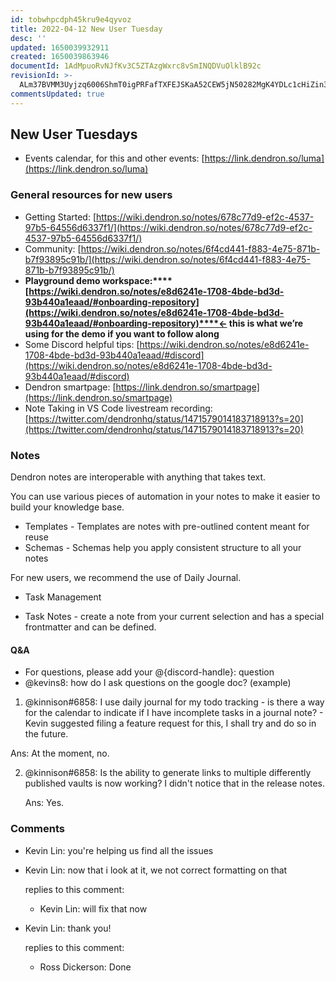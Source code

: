 ```yaml
---
id: tobwhpcdph45kru9e4qyvoz
title: 2022-04-12 New User Tuesday
desc: ''
updated: 1650039932911
created: 1650039863946
documentId: 1AdMpuoRvNJfKv3C5ZTAzgWxrc8vSmINQDVuOlklB92c
revisionId: >-
  ALm37BVMM3Uyjzq6006ShmT0igPRFafTXFEJSKaA52CEW5jN50282MgK4YDLc1cHiZin3MxvIA_-iOPIe-KLSA
commentsUpdated: true
---
```

## New User Tuesdays

- Events calendar, for this and other events: [https://link.dendron.so/luma](https://link.dendron.so/luma) 

### General resources for new users

- Getting Started: [https://wiki.dendron.so/notes/678c77d9-ef2c-4537-97b5-64556d6337f1/](https://wiki.dendron.so/notes/678c77d9-ef2c-4537-97b5-64556d6337f1/) 
- Community: [https://wiki.dendron.so/notes/6f4cd441-f883-4e75-871b-b7f93895c91b/](https://wiki.dendron.so/notes/6f4cd441-f883-4e75-871b-b7f93895c91b/)
- **Playground demo workspace:****[https://wiki.dendron.so/notes/e8d6241e-1708-4bde-bd3d-93b440a1eaad/#onboarding-repository](https://wiki.dendron.so/notes/e8d6241e-1708-4bde-bd3d-93b440a1eaad/#onboarding-repository)****← this is what we’re using for the demo if you want to follow along**
- Some Discord helpful tips: [https://wiki.dendron.so/notes/e8d6241e-1708-4bde-bd3d-93b440a1eaad/#discord](https://wiki.dendron.so/notes/e8d6241e-1708-4bde-bd3d-93b440a1eaad/#discord) 
- Dendron smartpage: [https://link.dendron.so/smartpage](https://link.dendron.so/smartpage) 
- Note Taking in VS Code livestream recording: [https://twitter.com/dendronhq/status/1471579014183718913?s=20](https://twitter.com/dendronhq/status/1471579014183718913?s=20) 

### Notes
Dendron notes are interoperable with anything that takes text. 

You can use various pieces of automation in your notes to make it easier to build your knowledge base. 

- Templates - Templates are notes with pre-outlined content meant for reuse
- Schemas - Schemas help you apply consistent structure to all your notes

For new users, we recommend the use of Daily Journal.

- Task Management

- Task Notes - create a note from your current selection and has a special frontmatter and can be defined.

#### Q&A

- For questions, please add your @{discord-handle}: question
- @kevins8: how do I ask questions on the google doc? (example)
1. @kinnison#6858: I use daily journal for my todo tracking - is there a way for the calendar to indicate if I have incomplete tasks in a journal note? - Kevin suggested filing a feature request for this, I shall try and do so in the future.

Ans: At the moment, no.

2. @kinnison#6858: Is the ability to generate links to multiple differently published vaults is now working? I didn't notice that in the release notes.

	Ans: Yes.


### Comments

 - Kevin Lin:  you're helping us find all the issues
- Kevin Lin:  now that i look at it, we not correct formatting on that

	 replies to this comment: 

	 - Kevin Lin: will fix that now
- Kevin Lin:  thank you!

	 replies to this comment: 

	 - Ross Dickerson: Done
